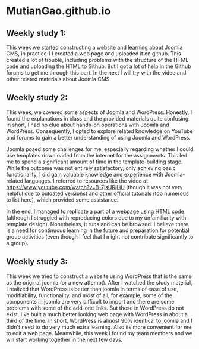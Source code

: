 # MutianGao.github.io
## Weekly study 1:
This week we started constructing a website and learning about Joomla CMS, in practice 1 I created a web page and uploaded it on github. This created a lot of trouble, including problems with the structure of the HTML code and uploading the HTML to Github. But I got a lot of help in the Github forums to get me through this part. In the next I will try with the video and other related materials about Joomla CMS.

## Weekly study 2:

This week, we covered some aspects of Joomla and WordPress. Honestly, I found the explanations in class and the provided materials quite confusing. In short, I had no clue about hands-on operations with Joomla and WordPress. Consequently, I opted to explore related knowledge on YouTube and forums to gain a better understanding of using Joomla and WordPress.

Joomla posed some challenges for me, especially regarding whether I could use templates downloaded from the internet for the assignments. This led me to spend a significant amount of time in the template-building stage. While the outcome was not entirely satisfactory, only achieving basic functionality, I did gain valuable knowledge and experience with Joomla-related languages. I referred to resources like the video at https://www.youtube.com/watch?v=B-7jsURjLiU (though it was not very helpful due to outdated versions) and other official tutorials (too numerous to list here), which provided some assistance.

In the end, I managed to replicate a part of a webpage using HTML code (although I struggled with reproducing colors due to my unfamiliarity with template design). Nonetheless, it runs and can be browsed. I believe there is a need for continuous learning in the future and preparation for potential group activities (even though I feel that I might not contribute significantly to a group).

## Weekly study 3:

This week we tried to construct a website using WordPress that is the same as the original joomla (or a new attempt). After I watched the study material, I realized that WordPress is better than joomla in terms of ease of use, modifiability, functionality, and most of all, for example, some of the components in joomla are very difficult to import and there are some problems with some of the add-one links. But these in WordPress do not exist. I've built a much better looking web page with WordPress in about a third of the time. In short, WordPress is almost 90% identical to joomla and I didn't need to do very much extra learning. Also its more convenient for me to edit a web page. Meanwhile, this week I found my team members and we will start working together in the next few days.




